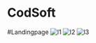 # CodSoft
#Landingpage
 ![l1](https://github.com/Deepak2k4/CodSoft/assets/154690787/8a3a50be-66cf-43d5-b73f-47aa76280140)
![l2](https://github.com/Deepak2k4/CodSoft/assets/154690787/da3c307f-fbc7-4524-ac3e-34f2e1090d00)
![l3](https://github.com/Deepak2k4/CodSoft/assets/154690787/cc4ef7c7-dbbb-49f0-8fc9-51fe3ab1006e)
